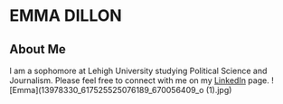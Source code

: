 # EMMA DILLON
## About Me
I am a sophomore at Lehigh University studying Political Science and Journalism. Please feel free to connect with me on my [LinkedIn](https://www.linkedin.com/in/emmadillon98/) page. 
![Emma](13978330_617525525076189_670056409_o (1).jpg)
